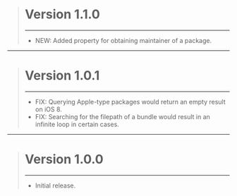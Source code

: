 > # Version 1.1.0
> - - -
> * NEW: Added property for obtaining maintainer of a package.

- - -

> # Version 1.0.1
> - - -
> * FIX: Querying Apple-type packages would return an empty result on iOS 8.
> * FIX: Searching for the filepath of a bundle would result in an infinite loop in certain cases.

- - -

> # Version 1.0.0
> - - -
> * Initial release.
